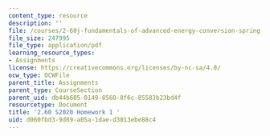 ```yaml
---
content_type: resource
description: ''
file: /courses/2-60j-fundamentals-of-advanced-energy-conversion-spring-2020/d060fbd39d89a05a1daed3013ebe88c4_MIT2_60s20_hw1.pdf
file_size: 247995
file_type: application/pdf
learning_resource_types:
- Assignments
license: https://creativecommons.org/licenses/by-nc-sa/4.0/
ocw_type: OCWFile
parent_title: Assignments
parent_type: CourseSection
parent_uid: db44b605-0149-8560-8f6c-85583b23bd4f
resourcetype: Document
title: '2.60 S2020 Homework 1 '
uid: d060fbd3-9d89-a05a-1dae-d3013ebe88c4
---
```

